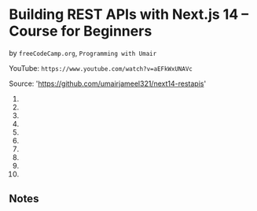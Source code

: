 # Building REST APIs with Next.js 14 – Course for Beginners
by `freeCodeCamp.org`, `Programming with Umair`

YouTube: `https://www.youtube.com/watch?v=aEFkWxUNAVc`

Source: 'https://github.com/umairjameel321/next14-restapis'

1.
2.
3.
4.
5.
6.
7.
8.
9.
10.


## Notes